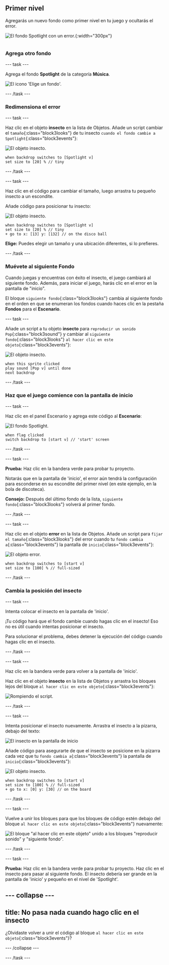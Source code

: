 ## Primer nivel

<div style="display: flex; flex-wrap: wrap">
<div style="flex-basis: 200px; flex-grow: 1; margin-right: 15px;">
Agregarás un nuevo fondo como primer nivel en tu juego y ocultarás el error.
</div>
<div>

![El fondo Spotlight con un error.](images/first-level.png){:width="300px"}

</div>
</div>

### Agrega otro fondo

--- task ---

Agrega el fondo **Spotlight** de la categoría **Música**.

![El icono 'Elige un fondo'.](images/backdrop-button.png)

--- /task ---

### Redimensiona el error

--- task ---

Haz clic en el objeto **insecto** en la lista de Objetos. Añade un script cambiar el `tamaño`{:class="block3looks"} de tu insecto `cuando el fondo cambie a Spotlight`{:class="block3events"}:

![El objeto insecto.](images/bug-sprite.png)

```blocks3
when backdrop switches to [Spotlight v]
set size to [20] % // tiny
```

--- /task ---

--- task ---

Haz clic en el código para cambiar el tamaño, luego arrastra tu pequeño insecto a un escondite.

Añade código para posicionar tu insecto:

![El objeto insecto.](images/bug-sprite.png)

```blocks3
when backdrop switches to [Spotlight v]
set size to [20] % // tiny
+ go to x: [13] y: [132] // on the disco ball
```

**Elige:** Puedes elegir un tamaño y una ubicación diferentes, si lo prefieres.

--- /task ---

### Muévete al siguiente Fondo

Cuando juegas y encuentras con éxito el insecto, el juego cambiará al siguiente fondo. Además, para iniciar el juego, harás clic en el error en la pantalla de "inicio".

El bloque `siguiente fondo`{:class="block3looks"} cambia al siguiente fondo en el orden en que se enumeran los fondos cuando haces clic en la pestaña **Fondos** para el **Escenario**.

--- task ---

Añade un script a tu objeto **insecto** para `reproducir un sonido Pop`{:class="block3sound"} y cambiar al `siguiente fondo`{:class="block3looks"} `al hacer clic en este objeto`{:class="block3events"}:

![El objeto insecto.](images/bug-sprite.png)

```blocks3
when this sprite clicked
play sound [Pop v] until done
next backdrop
```

--- /task ---

### Haz que el juego comience con la pantalla de inicio

--- task ---

Haz clic en el panel Escenario y agrega este código al **Escenario**:

![El fondo Spotlight.](images/stage-image.png)

```blocks3
when flag clicked
switch backdrop to [start v] // 'start' screen
```

--- /task ---

--- task ---

**Prueba:** Haz clic en la bandera verde para probar tu proyecto.

Notarás que en la pantalla de 'inicio', el error aún tendrá la configuración para esconderse en su escondite del primer nivel (en este ejemplo, en la bola de discoteca).

**Consejo:** Después del último fondo de la lista, `siguiente fondo`{:class="block3looks"} volverá al primer fondo.

--- /task ---

--- task ---

Haz clic en el objeto **error** en la lista de Objetos. Añade un script para `fijar el tamaño`{:class="block3looks"} del error cuando tu `fondo cambia a`{:class="block3events"} la pantalla de `inicio`{:class="block3events"}:

![El objeto error.](images/bug-sprite.png)

```blocks3
when backdrop switches to [start v]
set size to [100] % // full-sized
```

--- /task ---

### Cambia la posición del insecto

--- task ---

Intenta colocar el insecto en la pantalla de 'inicio'.

¡Tu código hará que el fondo cambie cuando hagas clic en el insecto! Eso no es útil cuando intentas posicionar el insecto.

Para solucionar el problema, debes detener la ejecución del código cuando hagas clic en el insecto.

--- /task ---

--- task ---

Haz clic en la bandera verde para volver a la pantalla de 'inicio'.

Haz clic en el objeto **insecto** en la lista de Objetos y arrastra los bloques lejos del bloque `al hacer clic en este objeto`{:class="block3events"}:

![Rompiendo el script.](images/breaking-script.png)

--- /task ---

--- task ---

Intenta posicionar el insecto nuevamente. Arrastra el insecto a la pizarra, debajo del texto:

![El insecto en la pantalla de inicio](images/bug-chalkboard.png)

Añade código para asegurarte de que el insecto se posicione en la pizarra cada vez que tu `fondo cambia a`{:class="block3events"} la pantalla de `inicio`{:class="block3events"}:

![El objeto insecto.](images/bug-sprite.png)

```blocks3
when backdrop switches to [start v]
set size to [100] % // full-sized
+ go to x: [0] y: [30] // on the board
```

--- /task ---

--- task ---

Vuelve a unir los bloques para que los bloques de código estén debajo del bloque `al hacer clic en este objeto`{:class="block3events"} nuevamente:

![El bloque "al hacer clic en este objeto" unido a los bloques "reproducir sonido" y "siguiente fondo".](images/fixed-script.png)

--- /task ---

--- task ---

**Prueba:** Haz clic en la bandera verde para probar tu proyecto. Haz clic en el insecto para pasar al siguiente fondo. El insecto debería ser grande en la pantalla de 'inicio' y pequeño en el nivel de 'Spotlight'.

--- collapse ---
---
title: No pasa nada cuando hago clic en el insecto
---

¿Olvidaste volver a unir el código al bloque `al hacer clic en este objeto`{:class="block3events"}?

--- /collapse ---

--- /task ---